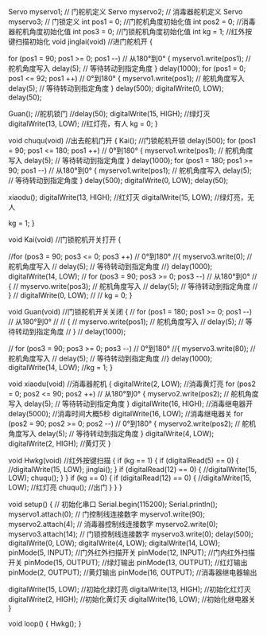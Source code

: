 Servo myservo1;  // 门舵机定义
Servo myservo2;  // 消毒器舵机定义
Servo myservo3;  // 门锁定义
int pos1 = 0;    //门舵机角度初始化值
int pos2 = 0;   //消毒器舵机角度初始化值
int pos3 = 0;    //门锁舵机角度初始化值
int kg = 1;      //红外按键扫描初始化
void jinglai(void)            //进门舵机开
{

  for (pos1 = 90; pos1 >= 0; pos1 --)  // 从180°到0°
  {
    myservo1.write(pos1);              // 舵机角度写入
    delay(5);                       // 等待转动到指定角度
  }
  delay(1000);
  for (pos1 = 0; pos1 <= 92; pos1 ++)  // 0°到180°
  {
    myservo1.write(pos1);              // 舵机角度写入
    delay(5);                       // 等待转动到指定角度
  }
  delay(500);
  digitalWrite(0, LOW);
  delay(50);
  
  Guan();             //舵机锁门
  //delay(50);
  digitalWrite(15, HIGH); //绿灯灭
  digitalWrite(13, LOW); //红灯亮，有人
  kg = 0;
}

void chuqu(void)      //出去舵机门开
{
  Kai();        //门锁舵机开锁
  delay(500);
  for (pos1 = 90; pos1 <= 180; pos1 ++)  // 0°到180°
  {
    myservo1.write(pos1);              // 舵机角度写入
    delay(5);                       // 等待转动到指定角度
  }
  delay(1000);
  for (pos1 = 180; pos1 >= 90; pos1 --)  // 从180°到0°
  {
    myservo1.write(pos1);              // 舵机角度写入
    delay(5);                       // 等待转动到指定角度
  }
  delay(500);
  digitalWrite(0, LOW);
  delay(50);
  
  xiaodu();
  digitalWrite(13, HIGH);    //红灯灭
  digitalWrite(15, LOW);     //绿灯亮，无人


  kg = 1;
}

void Kai(void)        //门锁舵机开关打开
{

  //for (pos3 = 90; pos3 <= 0; pos3 ++)  // 0°到180°
  //{
    myservo3.write(0);              // 舵机角度写入
   // delay(5);                       // 等待转动到指定角度
  //}
  delay(1000);
  digitalWrite(14, LOW);
  //  for (pos3 = 90; pos3 >= 0; pos3 --)  // 从180°到0°
  //  {
  //    myservo.write(pos3);              // 舵机角度写入
  //    delay(5);                       // 等待转动到指定角度
  //  }
  //  digitalWrite(0, LOW);
  // // kg = 0;
}

void Guan(void)     //门锁舵机开关关闭
{
  //  for (pos1 = 180; pos1 >= 0; pos1 --)  // 从180°到0°
  //
  //  {
  //    myservo.write(pos1);              // 舵机角度写入
  //    delay(5);                       // 等待转动到指定角度
  //  }
  //  delay(1000);

 // for (pos3 = 90; pos3 >= 0; pos3 --)  // 0°到180°
  //{
    myservo3.write(80);              // 舵机角度写入
  //  delay(5);                       // 等待转动到指定角度
  //}
  delay(1000);
  digitalWrite(14, LOW);
  //kg = 1;
}

void xiaodu(void)       //消毒器舵机
{
  digitalWrite(2, LOW);   //消毒黄灯亮
  for (pos2 = 0; pos2 <= 90; pos2 ++)  // 从180°到0°
  {
    myservo2.write(pos2);              // 舵机角度写入
    delay(5);                       // 等待转动到指定角度
  }
  digitalWrite(16, HIGH);          //消毒继电器开
  delay(5000);                    //消毒时间大概5秒
  digitalWrite(16, LOW);         //消毒继电器关
  for (pos2 = 90; pos2 >= 0; pos2 --)  // 0°到180°
  {
    myservo2.write(pos2);              // 舵机角度写入
    delay(5);                       // 等待转动到指定角度
  }
  digitalWrite(4, LOW);
  digitalWrite(2, HIGH);  //黄灯灭
}

void Hwkg(void)        //红外按键扫描
{
  if (kg == 1)
  {
    if (digitalRead(5) == 0) {
      //digitalWrite(15, LOW);
      jinglai();
    }
    if (digitalRead(12) == 0)
    {
      //digitalWrite(15, LOW);
      chuqu();
    }
  }
  if (kg == 0)
  {
    if (digitalRead(12) == 0)
    {
      //digitalWrite(15, LOW);  //红灯亮
      chuqu();                //出门
    }
  }
}

void setup()
{
  // 初始化串口
  Serial.begin(115200);
  Serial.println();
  myservo1.attach(0);  // 门控制线连接数字
  myservo1.write(90);
  myservo2.attach(4);  // 消毒器控制线连接数字
  myservo2.write(0);
  myservo3.attach(14); // 门锁控制线连接数字
  myservo3.write(0);
  delay(500);
  digitalWrite(0, LOW);
  digitalWrite(4, LOW);
  digitalWrite(14, LOW);
  pinMode(5, INPUT);     //门外红外扫描开关
  pinMode(12, INPUT);    //门内红外扫描开关
  pinMode(15, OUTPUT);   //绿灯输出
  pinMode(13, OUTPUT);   //红灯输出
  pinMode(2, OUTPUT);    //黄灯输出
  pinMode(16, OUTPUT);   //消毒器继电器输出

  digitalWrite(15, LOW);  //初始化绿灯亮
  digitalWrite(13, HIGH); //初始化红灯灭
  digitalWrite(2, HIGH);  //初始化黄灯灭
  digitalWrite(16, LOW); //初始化继电器关
}

void loop()
{
  Hwkg();
}
